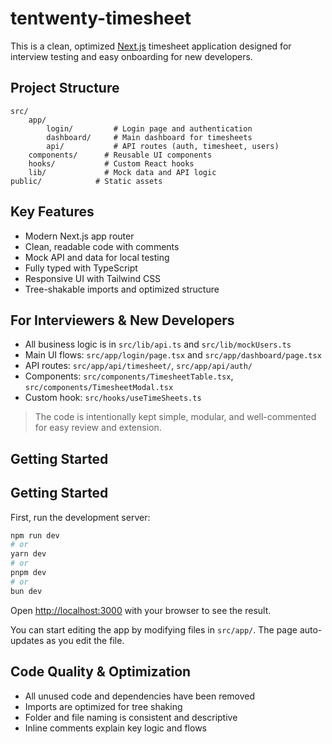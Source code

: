 
# tentwenty-timesheet

This is a clean, optimized [Next.js](https://nextjs.org) timesheet application designed for interview testing and easy onboarding for new developers.

## Project Structure

```
src/
	app/
		login/         # Login page and authentication
		dashboard/     # Main dashboard for timesheets
		api/           # API routes (auth, timesheet, users)
	components/      # Reusable UI components
	hooks/           # Custom React hooks
	lib/             # Mock data and API logic
public/            # Static assets
```

## Key Features
- Modern Next.js app router
- Clean, readable code with comments
- Mock API and data for local testing
- Fully typed with TypeScript
- Responsive UI with Tailwind CSS
- Tree-shakable imports and optimized structure

## For Interviewers & New Developers
- All business logic is in `src/lib/api.ts` and `src/lib/mockUsers.ts`
- Main UI flows: `src/app/login/page.tsx` and `src/app/dashboard/page.tsx`
- API routes: `src/app/api/timesheet/`, `src/app/api/auth/`
- Components: `src/components/TimesheetTable.tsx`, `src/components/TimesheetModal.tsx`
- Custom hook: `src/hooks/useTimeSheets.ts`

> The code is intentionally kept simple, modular, and well-commented for easy review and extension.


## Getting Started


## Getting Started

First, run the development server:

```bash
npm run dev
# or
yarn dev
# or
pnpm dev
# or
bun dev
```

Open [http://localhost:3000](http://localhost:3000) with your browser to see the result.


You can start editing the app by modifying files in `src/app/`. The page auto-updates as you edit the file.

## Code Quality & Optimization
- All unused code and dependencies have been removed
- Imports are optimized for tree shaking
- Folder and file naming is consistent and descriptive
- Inline comments explain key logic and flows


